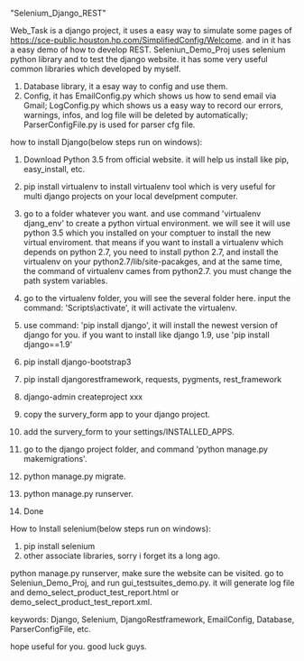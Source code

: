 "Selenium_Django_REST"

Web_Task is a django project, it uses a easy way to simulate some pages of https://sce-public.houston.hp.com/SimplifiedConfig/Welcome. and in it has a easy demo of how to develop REST. 
Seleniun_Demo_Proj uses selenium python library and to test the django website. it has some very useful common libraries which developed by myself.
1. Database library, it a esay way to config and use them.
2. Config, it has EmailConfig.py which shows us how to send email via Gmail; LogConfig.py which shows us a easy way to record our errors, warnings, infos, and log file will be deleted by automatically; ParserConfigFile.py is used for parser cfg file. 


how to install Django(below steps run on windows):

1. Download Python 3.5 from official website. it will help us install like pip, easy_install, etc.

2. pip install virtualenv to install virtualenv tool which is very useful for multi django projects on your local develpment computer.

3. go to a folder whatever you want. and use command 'virtualenv djang_env' to create a python virtual environment. we will see it will use python 3.5 which you installed on your comptuer to install the new virtual enviroment. that means if you want to install a virtualenv which depends on python 2.7, you need to install python 2.7, and install the virtualenv on your python2.7/lib/site-pacakges, and at the same time, the command of virtualenv cames from python2.7. you must change the path system variables.

4. go to the virtualenv folder, you will see the several folder here. input the command: 'Scripts\activate', it will activate the virtualenv.

5. use command: 'pip install django', it will install the newest version of django for you. if you want to install like django 1.9, use 'pip install django==1.9'

6. pip install django-bootstrap3

7. pip install djangorestframework, requests, pygments, rest_framework

8. django-admin createproject xxx

9. copy the survery_form app to your django project.

10. add the survery_form to your settings/INSTALLED_APPS.

11. go to the django project folder, and command 'python manage.py makemigrations'.

12. python manage.py migrate.

13. python manage.py runserver.

14. Done

How to Install selenium(below steps run on windows):
1. pip install selenium
2. other associate libraries, sorry i forget its a long ago.


python manage.py runserver, make sure the website can be visited. go to Seleniun_Demo_Proj, and run gui_testsuites_demo.py.
it will generate log file and demo_select_product_test_report.html or demo_select_product_test_report.xml.


keywords: Django, Selenium, DjangoRestframework, EmailConfig, Database, ParserConfigFile, etc.

hope useful for you. good luck guys.
